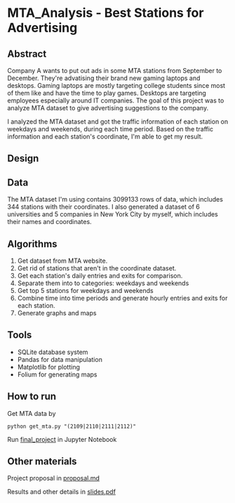 # MTA_Analysis - Best Stations for Advertising

## Abstract

Company A wants to put out ads in some MTA stations from September to December.
They're advatising their brand new gaming laptops and desktops. Gaming laptops
are mostly targeting college students since most of them like and have the time
to play games. Desktops are targeting employees especially around IT companies.
The goal of this project was to analyze MTA dataset to give advertising suggestions
to the company.

I analyzed the MTA dataset and got the traffic information of each station on
weekdays and weekends, during each time period. Based on the traffic information
and each station's coordinate, I'm able to get my result.

## Design

## Data

The MTA dataset I'm using contains 3099133 rows of data, which includes 344 stations
with their coordinates. I also generated a dataset of 6 universities and 5 companies
in New York City by myself, which includes their names and coordinates.

## Algorithms

1. Get dataset from MTA website.
2. Get rid of stations that aren't in the coordinate dataset.
3. Get each station's daily entries and exits for comparison.
4. Separate them into to categories: weekdays and weekends
5. Get top 5 stations for weekdays and weekends
6. Combine time into time periods and generate hourly entries and exits for each station.
7. Generate graphs and maps

## Tools

* SQLite database system
* Pandas for data manipulation
* Matplotlib for plotting
* Folium for generating maps

## How to run

Get MTA data by
```
python get_mta.py "(2109|2110|2111|2112)"
```

Run [final_project](/final_project.ipynb) in Jupyter Notebook

## Other materials

Project proposal in [proposal.md](/proposal.md)

Results and other details in [slides.pdf](/slides.pdf)
